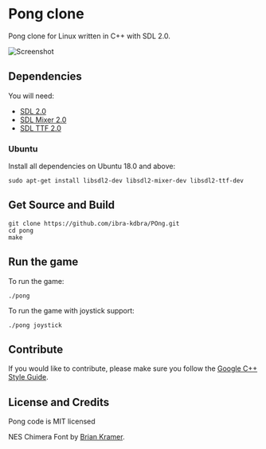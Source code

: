Pong clone
=============

Pong clone for Linux written in C++ with SDL 2.0.

![Screenshot](https://cloud.githubusercontent.com/assets/1498164/5608125/295a3186-9481-11e4-968b-04987a925a93.png)

## Dependencies

You will need:

+ [SDL 2.0](https://www.libsdl.org/)
+ [SDL Mixer 2.0](http://www.libsdl.org/projects/SDL_mixer/)
+ [SDL TTF 2.0](https://www.libsdl.org/projects/SDL_ttf/)

### Ubuntu

Install all dependencies on Ubuntu 18.0 and above:

`sudo apt-get install libsdl2-dev libsdl2-mixer-dev libsdl2-ttf-dev`

## Get Source and Build

```
git clone https://github.com/ibra-kdbra/POng.git
cd pong
make
```

## Run the game

To run the game:

`./pong`

To run the game with joystick support:

`./pong joystick`

## Contribute

If you would like to contribute, please make sure you follow the [Google C++ Style Guide](http://google-styleguide.googlecode.com/svn/trunk/cppguide.html).

## License and Credits

Pong code is MIT licensed

NES Chimera Font by [Brian Kramer](https://www.pkeod.com/).

